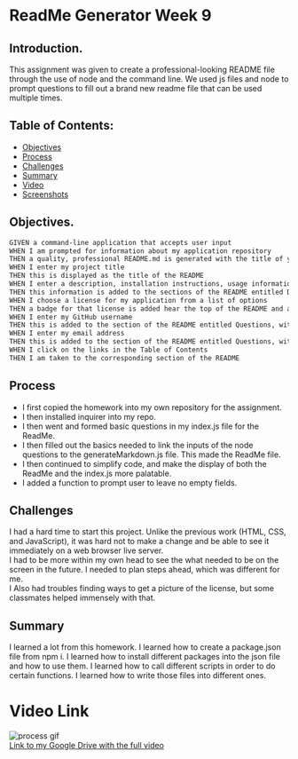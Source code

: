 # ReadMe Generator Week 9  

## Introduction. 

This assignment was given to create a professional-looking README file through the use of node and the command line. We used js files and node to prompt questions to fill out a brand new readme file that can be used multiple times.

## Table of Contents:
* [Objectives](#Objectives)
* [Process](#Process)
* [Challenges](#Challenges)
* [Summary](#Summary)
* [Video](#Video)
* [Screenshots](#Screenshots)

## Objectives. 

```md
GIVEN a command-line application that accepts user input
WHEN I am prompted for information about my application repository
THEN a quality, professional README.md is generated with the title of your project and sections entitled Description, Table of Contents, Installation, Usage, License, Contributing, Tests, and Questions
WHEN I enter my project title
THEN this is displayed as the title of the README
WHEN I enter a description, installation instructions, usage information, contribution guidelines, and test instructions
THEN this information is added to the sections of the README entitled Description, Installation, Usage, Contributing, and Tests
WHEN I choose a license for my application from a list of options
THEN a badge for that license is added hear the top of the README and a notice is added to the section of the README entitled License that explains which license the application is covered under
WHEN I enter my GitHub username
THEN this is added to the section of the README entitled Questions, with a link to my GitHub profile
WHEN I enter my email address
THEN this is added to the section of the README entitled Questions, with instructions on how to reach me with additional questions
WHEN I click on the links in the Table of Contents
THEN I am taken to the corresponding section of the README
```

## Process 

* I first copied the homework into my own repository for the assignment.  
* I then installed inquirer into my repo.  
* I then went and formed basic questions in my index.js file for the ReadMe.  
* I then filled out the basics needed to link the inputs of the node questions to the generateMarkdown.js file. This made the ReadMe file.  
* I then continued to simplify code, and make the display of both the ReadMe and the index.js more palatable.  
* I added a function to prompt user to leave no empty fields.  

## Challenges

I had a hard time to start this project. Unlike the previous work (HTML, CSS, and JavaScript), it was hard not to make a change and be able to see it immediately on a web browser live server.  
I had to be more within my own head to see the what needed to be on the screen in the future. I needed to plan steps ahead, which was different for me.  
I Also had troubles finding ways to get a picture of the license, but some classmates helped immensely with that.

## Summary

I learned a lot from this homework. I learned how to create a package.json file from npm i.  I learned how to install different packages into the json file and how to use them. I learned how to call different scripts in order to do certain functions. I learned how to write those files into different ones.   

# Video Link 

![process gif](../Develop/media/CondensedReadMe.gif)  
[Link to my Google Drive with the full video](https://drive.google.com/file/d/1kmpewyH9L9in3zoAqz_qbj5GWvkoRVV7/view?usp=sharing)





